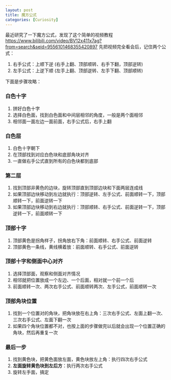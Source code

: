 ```yaml
---
layout: post
title: 魔方公式
categories: [Curiosity]
---
```


最近研究了一下魔方公式，发现了这个简单的视频教程 https://www.bilibili.com/video/BV12x411x7ag?from=search&seid=9556101468355420897
先把视频完全看会后，记住两个公式：
1. 右手公式：上顺下逆 (右手上翻、顶部顺转、右手下翻，顶部逆转)
2. 左手公式：上逆下顺 (左手上翻、顶部逆转、左手下翻、顶部顺转)

下面是步骤攻略：

### 白色十字
1. 拼好白色十字
2. 选择白色面，找到白色面和中间层相邻的角度，一般是两个面相邻
3. 相邻面一面左边一面前面，右手公式后，右手上翻

### 白色层
1. 白色十字朝下
2. 在顶部找到对应白色块和底部角块对齐
3. 一直做右手公式直到所有的白色块都到底部

### 第二层
1. 找到顶部非黄色的边块，旋转顶部直到顶部边块和下面两层连成线
2. 如果顶部边块移动到左边就执行：顶部逆转、左手公式、前面顺转一下，顶部顺转一下，前面逆转一下
3. 如果顶部边块移动到右边就执行：顶部顺转、右手公式、前面逆转一下，顶部逆转一下，前面顺转一下

### 顶部十字
1. 顶部黄色是拐角样子，拐角放右下角：前面顺转、右手公式、前面逆转
2. 顶部黄色一条线，黄线横着放：前面顺转、右手公式、前面逆转

### 顶部十字和侧面中心对齐
1. 选择顶部面，观察和侧面对齐情况
2. 相邻就把位置放成一个左边、一个后面，相对就一个前一个后
3. 前面顺转一次、两次右手公式、前面顺转两次、左手公式，前面顺转一次

### 顶部角块位置
1. 找到一个位置对的角块，把角块放在右上角：三次右手公式、左面上翻一次、三次右手公式、左面下翻一次
2. 如果四个角块位置都不对，也按上面的步骤做完以后就会出现一个位置正确的角块，然后再重复一次

### 最后一步
1. 找到黄色块，把黄色面放左面，黄色块放左上角：执行四次右手公式
2. **左面旋转黄色块到左后方**：执行两次右手公式
3. 旋转左手面，搞定
